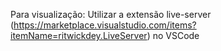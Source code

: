 Para visualização: Utilizar a extensão live-server (https://marketplace.visualstudio.com/items?itemName=ritwickdey.LiveServer) no VSCode
